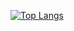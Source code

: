 [![Top Langs](https://github-readme-stats.vercel.app/api/top-langs/?username=asynchroza&theme=radical&&)](https://github.com/anuraghazra/github-readme-stats)

<!---![Anurag's GitHub stats](https://github-readme-stats.vercel.app/api?username=asynchroza&show_icons=true&theme=radical&&layout=compact&hide=CSS,HTML)--->

